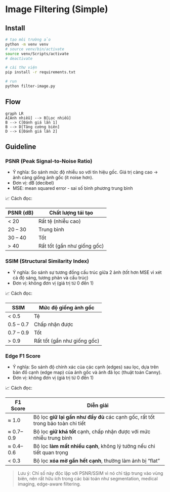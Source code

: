 # Image Filtering (Simple)

## Install

```sh
# tạo môi trường ảo
python -m venv venv
# source venv/bin/activate
source venv/Scripts/activate
# deactivate

# cài thư viện
pip install -r requirements.txt

# run
python filter-image.py
```

## Flow

```mermaid
graph LR
A[Ảnh nhiễu] --> B[Lọc nhiễu]
B --> C[Đánh giá lần 1]
B --> D[Tăng cường biên]
D --> E[Đánh giá lần 2]
```

## Guideline

### PSNR (Peak Signal-to-Noise Ratio)

- Ý nghĩa: So sánh mức độ nhiễu so với tín hiệu gốc. Giá trị càng cao → ảnh càng giống ảnh gốc (ít noise hơn).
- Đơn vị: dB (decibel)
- MSE: mean squared error - sai số bình phương trung bình

📈 Cách đọc:

| PSNR (dB) | Chất lượng tái tạo          |
| --------- | --------------------------- |
| < 20      | Rất tệ (nhiễu cao)          |
| 20 – 30   | Trung bình                  |
| 30 – 40   | Tốt                         |
| > 40      | Rất tốt (gần như giống gốc) |

### SSIM (Structural Similarity Index)

- Ý nghĩa: So sánh sự tương đồng cấu trúc giữa 2 ảnh (tốt hơn MSE vì xét cả độ sáng, tương phản và cấu trúc)
- Đơn vị: không đơn vị (giá trị từ 0 đến 1)

📈 Cách đọc:

| SSIM      | Mức độ giống ảnh gốc        |
| --------- | --------------------------- |
| < 0.5     | Tệ                          |
| 0.5 – 0.7 | Chấp nhận được              |
| 0.7 – 0.9 | Tốt                         |
| > 0.9     | Rất tốt (gần như giống gốc) |

### Edge F1 Score

- Ý nghĩa: So sánh độ chính xác của các cạnh (edges) sau lọc, dựa trên bản đồ cạnh (edge map) của ảnh gốc và ảnh đã lọc (thuật toán Canny).
- Đơn vị: không đơn vị (giá trị từ 0 đến 1)

📈 Cách đọc:

| F1 Score  | Diễn giải                                                                       |
| --------- | ------------------------------------------------------------------------------- |
| ≈ 1.0     | Bộ lọc **giữ lại gần như đầy đủ** các cạnh gốc, rất tốt trong bảo toàn chi tiết |
| ≈ 0.7–0.9 | Bộ lọc **giữ khá tốt** cạnh, chấp nhận được với mức nhiễu trung bình            |
| ≈ 0.4–0.6 | Bộ lọc **làm mất nhiều cạnh**, không lý tưởng nếu chi tiết quan trọng           |
| < 0.3     | Bộ lọc **xóa mờ gần hết cạnh**, thường làm ảnh bị “flat”                        |

> Lưu ý: Chỉ số này độc lập với PSNR/SSIM vì nó chỉ tập trung vào vùng biên, nên rất hữu ích trong các bài toán như segmentation, medical imaging, edge-aware filtering.
